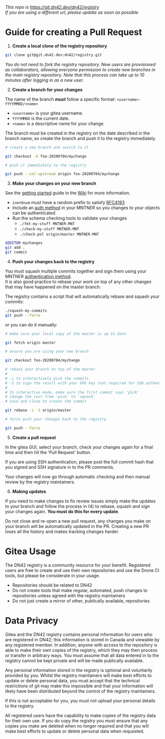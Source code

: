 *This repo is https://git.dn42.dev/dn42/registry  
If you are using a different url, please update as soon as possible*

# Guide for creating a Pull Request

1. **Create a local clone of the registry repository**

```sh
git clone git@git.dn42.dev:dn42/registry.git
```

*You do not need to fork the registry repository. New users are provisioned as collaborators, allowing everyone permission to create new branches in the main registry repository. Note that this process can take up to 10 minutes after logging in as a new user.*

2. **Create a branch for your changes**

The name of the branch ***must*** follow a specific format:
`<username>-YYYYMMDD/<name>`  
 - `<username>` is your gitea username.  
 - `YYYYMMDD` is the current date.  
 - `<name>` is a descriptive name for your change.

The branch must be created in the registry on the date described in the branch name, so create the branch and push it to the registry immediately.

```sh
# create a new branch and switch to it

git checkout -b foo-20200704/mychange

# push it immediately to the registry

git push --set-upstream origin foo-20200704/mychange
```

3. **Make your changes on your new branch**

See the [getting started](https://dn42.dev/howto/Getting-Started) guide in the [Wiki](https://dn42.dev) for more information.

- `inet6num` must have a random prefix to satisfy [RFC4193](https://tools.ietf.org/html/rfc4193)
- Include an [auth method](https://dn42.dev/howto/Registry-Authentication) in your MNTNER so you changes to your objects can be authenticated
- Run the schema checking tools to validate your changes
  - `./fmt-my-stuff MNTNER-MNT`
  - `./check-my-stuff MNTNER-MNT`
  - `./check-pol origin/master MNTNER-MNT`

```sh
$EDITOR mychanges
git add .
git commit
```

4. **Push your changes back to the registry**

You must squash multiple commits together and sign them using your MNTNER [authentication method](https://dn42.dev/howto/Registry-Authentication).  
It is also good practice to rebase your work on top of any other changes that may have happened on the master branch.

The registry contains a script that will automatically rebase and squash your commits:

```sh
./squash-my-commits
git push --force
```

or you can do it manually:

```sh
# make sure your local copy of the master is up to date

git fetch origin master

# ensure you are using your new branch

git checkout foo-20200704/mychange 

# rebase your branch on top of the master
#
# -i to interactively pick the commits
# -S to sign the result with your GPG key (not required for SSH authentication)
#
# In interactive mode, make sure the first commit says 'pick'
# change the rest from 'pick' to 'squash'
# save and close to create the commit

git rebase -i -S origin/master

# force push your changes back to the registry

git push --force
```

5. **Create a pull request**

In the gitea GUI, select your branch, check your changes again for a final time and then hit the 'Pull Request' button.

If you are using SSH authentication, please post the full commit hash that you signed and SSH signature in to the PR comments.

Your changes will now go through automatic checking and then manual review by the registry maintainers. 

6. **Making updates**

If you need to make changes to fix review issues simply make the updates to your branch and follow the process in (4) to rebase, squash and sign your changes again. **You must do this for every update**.

Do not close and re-open a new pull request, any changes you make on your branch will be automatically updated in the PR. Creating a new PR loses all the history and makes tracking changes harder.

# Gitea Usage

The DN42 registry is a community resource for *your* benefit.
Registered users are free to create and use their own repositories and use the Drone CI tools, but please be considerate in your usage.

 - Repositories should be related to DN42
 - Do not create tools that make regular, automated, push changes to repositories unless agreed with the registry maintainers
 - Do not just create a mirror of other, publically available, repositories

# Data Privacy

Gitea and the DN42 registry contains personal information for users who are registered in DN42; this information is stored in Canada and viewable by any registered member. In addition, anyone with access to the repository is able to make their own copies of the registry, which they may then process or transfer in arbitrary ways. You must assume that all data entered in to the registry cannot be kept private and will be made publically available. 

Any personal information stored in the registry is optional and voluntarily provided by you. Whilst the registry maintainers will make best efforts to update or delete personal data, you must accept that the technical restrictions of git may make this impossible and that your information will likely have been distributed beyond the control of the registry maintainers.  

If this is not acceptable for you, you must not upload your personal details to the registry.

All registered users have the capability to make copies of the registry data for their own use. If you do copy the registry you must ensure that any copies you make are deleted when no longer required and that you will make best efforts to update or delete personal data when requested.
